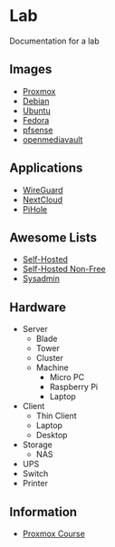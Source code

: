 # Lab

Documentation for a lab

## Images

- [Proxmox](https://www.proxmox.com/en/downloads)
- [Debian](https://www.debian.org/download)
- [Ubuntu](https://ubuntu.com/download/server)
- [Fedora](https://fedoraproject.org/server/download)
- [pfsense](https://repo.ialab.dsu.edu/pfsense/)
- [openmediavault](https://www.openmediavault.org/download.html)

## Applications

- [WireGuard](https://www.wireguard.com/install/)
- [NextCloud](https://github.com/nextcloud/all-in-one#how-to-use-this)
- [PiHole](https://docs.pi-hole.net/main/basic-install/)

## Awesome Lists

- [Self-Hosted](https://github.com/awesome-selfhosted/awesome-selfhosted)
- [Self-Hosted Non-Free](https://github.com/awesome-selfhosted/awesome-selfhosted/blob/master/non-free.md)
- [Sysadmin](https://github.com/awesome-foss/awesome-sysadmin)

## Hardware

- Server
  - Blade
  - Tower
  - Cluster
  - Machine
    - Micro PC
    - Raspberry Pi
    - Laptop
- Client
  - Thin Client
  - Laptop
  - Desktop
- Storage
  - NAS
- UPS
- Switch
- Printer

## Information

- [Proxmox Course](https://www.youtube.com/watch?v=5j0Zb6x_hOk&list=PLT98CRl2KxKHnlbYhtABg6cF50bYa8Ulo)
